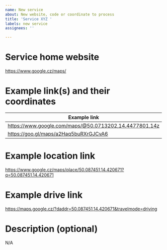 ```yaml
---
name: New service
about: New website, code or coordinate to process
title: 'Service XYZ '
labels: new service
assignees: ''

---
```


# Service home website
https://www.google.cz/maps/

# Example link(s) and their coordinates

Example link | Coordinates |  
-|-
https://www.google.com/maps/@50.0713202,14.4477801,14z | `50.071320,14.447780`
https://goo.gl/maps/a2Haq5buRXrGJCvA6 | `50.087736,14.422685`

# Example location link
https://www.google.cz/maps/place/50.087451,14.420671?q=50.087451,14.420671

# Example drive link
https://maps.google.cz/?daddr=50.087451,14.420671&travelmode=driving

# Description (optional)
N/A
